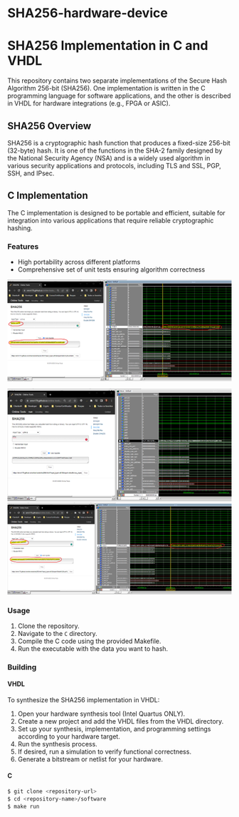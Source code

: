 # SHA256-hardware-device

# SHA256 Implementation in C and VHDL

This repository contains two separate implementations of the Secure Hash Algorithm 256-bit (SHA256). One implementation is written in the C programming language for software applications, and the other is described in VHDL for hardware integrations (e.g., FPGA or ASIC).

## SHA256 Overview

SHA256 is a cryptographic hash function that produces a fixed-size 256-bit (32-byte) hash. It is one of the functions in the SHA-2 family designed by the National Security Agency (NSA) and is a widely used algorithm in various security applications and protocols, including TLS and SSL, PGP, SSH, and IPsec.

## C Implementation

The C implementation is designed to be portable and efficient, suitable for integration into various applications that require reliable cryptographic hashing.

### Features

- High portability across different platforms
- Comprehensive set of unit tests ensuring algorithm correctness

![Simulation "hello world"](sim_hello_world.png)

![Simulation "ufsc"](sim_ufsc.png)
![Simulation "Rafael Luiz Cancian"](sim_Rafael_Luiz_Cancian.png)

### Usage

1. Clone the repository.
2. Navigate to the `C` directory.
3. Compile the C code using the provided Makefile.
4. Run the executable with the data you want to hash.

### Building

#### VHDL
To synthesize the SHA256 implementation in VHDL:

1. Open your hardware synthesis tool (Intel Quartus ONLY).
2. Create a new project and add the VHDL files from the VHDL directory.
3. Set up your synthesis, implementation, and programming settings according to your hardware target.
4. Run the synthesis process.
5. If desired, run a simulation to verify functional correctness.
6. Generate a bitstream or netlist for your hardware.

#### C
```bash
$ git clone <repository-url>
$ cd <repository-name>/software
$ make run
